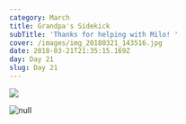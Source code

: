 ```yaml
---
category: March
title: Grandpa's Sidekick
subTitle: 'Thanks for helping with Milo! '
cover: /images/img_20180321_143516.jpg
date: 2018-03-21T21:35:15.169Z
day: Day 21
slug: Day 21
---
```

![](/images/img_20180321_200822.jpg)

![null](/images/img_20180321_143516.jpg)
